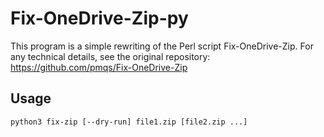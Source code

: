 # Fix-OneDrive-Zip-py
This program is a simple rewriting of the Perl script Fix-OneDrive-Zip. For any technical details, see the original repository: https://github.com/pmqs/Fix-OneDrive-Zip

## Usage

    python3 fix-zip [--dry-run] file1.zip [file2.zip ...]
